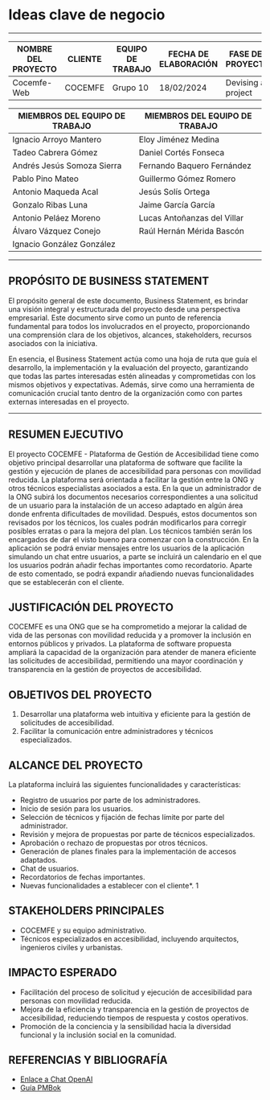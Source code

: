 # Ideas clave de negocio
****
| NOMBRE DEL PROYECTO | CLIENTE  | EQUIPO DE TRABAJO | FECHA DE ELABORACIÓN | FASE DEL PROYECTO  |
|---------------------|----------|-------------------|----------------------|--------------------|
| Cocemfe-Web         | COCEMFE  | Grupo 10          | 18/02/2024           | Devising a project |


| MIEMBROS DEL EQUIPO DE TRABAJO | MIEMBROS DEL EQUIPO DE TRABAJO |
|--------------------------------|--------------------------------|
| Ignacio Arroyo Mantero         | Eloy Jiménez Medina            |
| Tadeo Cabrera Gómez            | Daniel Cortés Fonseca          |
| Andrés Jesús Somoza Sierra     | Fernando Baquero Fernández     |
| Pablo Pino Mateo               | Guillermo Gómez Romero         |
| Antonio Maqueda Acal           | Jesús Solís Ortega             |
| Gonzalo Ribas Luna             | Jaime García García            |
| Antonio Peláez Moreno          | Lucas Antoñanzas del Villar    |
| Álvaro Vázquez Conejo          | Raúl Hernán Mérida Bascón      |
| Ignacio González González      |                                |

****

## PROPÓSITO DE BUSINESS STATEMENT

El propósito general de este documento, Business Statement, es brindar una visión integral y estructurada del proyecto desde una perspectiva empresarial. Este documento sirve como un punto de referencia fundamental para todos los involucrados en el proyecto, proporcionando una comprensión clara de los objetivos, alcances, stakeholders, recursos asociados con la iniciativa.

En esencia, el Business Statement actúa como una hoja de ruta que guía el desarrollo, la implementación y la evaluación del proyecto, garantizando que todas las partes interesadas estén alineadas y comprometidas con los mismos objetivos y expectativas. Además, sirve como una herramienta de comunicación crucial tanto dentro de la organización como con partes externas interesadas en el proyecto.

***

## RESUMEN EJECUTIVO

El proyecto COCEMFE - Plataforma de Gestión de Accesibilidad tiene como objetivo principal desarrollar una plataforma de software que facilite la gestión y ejecución de planes de accesibilidad para personas con movilidad reducida. La plataforma será orientada a facilitar la gestión entre la ONG y otros técnicos especialistas asociados a esta. En la que un administrador de la ONG subirá los documentos necesarios correspondientes a una solicitud de un usuario para la instalación de un acceso adaptado en algún área donde enfrenta dificultades de movilidad. Después, estos documentos son revisados por los técnicos, los cuales podrán modificarlos para corregir posibles erratas o para la mejora del plan. Los técnicos también serán los encargados de dar el visto bueno para comenzar con la construcción. En la aplicación se podrá enviar mensajes entre los usuarios de la aplicación simulando un chat entre usuarios, a parte se incluirá un calendario en el que los usuarios podrán añadir fechas importantes como recordatorio. Aparte de esto comentado, se podrá expandir añadiendo nuevas funcionalidades que se establecerán con el cliente.

## JUSTIFICACIÓN DEL PROYECTO

COCEMFE es una ONG que se ha comprometido a mejorar la calidad de vida de las personas con movilidad reducida y a promover la inclusión en entornos públicos y privados. La plataforma de software propuesta ampliará la capacidad de la organización para atender de manera eficiente las solicitudes de accesibilidad, permitiendo una mayor coordinación y transparencia en la gestión de proyectos de accesibilidad.

## OBJETIVOS DEL PROYECTO

1. Desarrollar una plataforma web intuitiva y eficiente para la gestión de solicitudes de accesibilidad.
2. Facilitar la comunicación entre administradores y técnicos especializados.

## ALCANCE DEL PROYECTO

La plataforma incluirá las siguientes funcionalidades y características:
- Registro de usuarios por parte de los administradores.
- Inicio de sesión para los usuarios.
- Selección de técnicos y fijación de fechas límite por parte del administrador.
- Revisión y mejora de propuestas por parte de técnicos especializados.
- Aprobación o rechazo de propuestas por otros técnicos.
- Generación de planes finales para la implementación de accesos adaptados.
- Chat de usuarios.
- Recordatorios de fechas importantes.
- Nuevas funcionalidades a establecer con el cliente*.
1
## STAKEHOLDERS PRINCIPALES

- COCEMFE y su equipo administrativo.
- Técnicos especializados en accesibilidad, incluyendo arquitectos, ingenieros civiles y urbanistas.

## IMPACTO ESPERADO

- Facilitación del proceso de solicitud y ejecución de accesibilidad para personas con movilidad reducida.
- Mejora de la eficiencia y transparencia en la gestión de proyectos de accesibilidad, reduciendo tiempos de respuesta y costos operativos.
- Promoción de la conciencia y la sensibilidad hacia la diversidad funcional y la inclusión social en la comunidad.

## REFERENCIAS Y BIBLIOGRAFÍA

- [Enlace a Chat OpenAI](https://chat.openai.com/share/ac185078-7dc5-4ce2-9d92-c69d8d227a29)
- [Guía PMBok](https://topodata.com/wp-content/uploads/2019/10/GUIA_PMBok.pdf)
